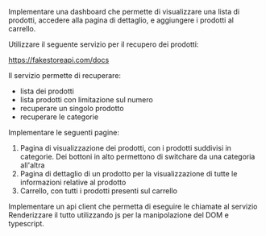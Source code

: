 
Implementare una dashboard che permette di visualizzare una lista di prodotti, accedere alla pagina di dettaglio, e aggiungere i prodotti al carrello.

Utilizzare il seguente servizio per il recupero dei prodotti:

https://fakestoreapi.com/docs

Il servizio permette di recuperare:

- lista dei prodotti
- lista prodotti con limitazione sul numero
- recuperare un singolo prodotto
- recuperare le categorie

Implementare le seguenti pagine:

1) Pagina di visualizzazione dei prodotti, con i prodotti suddivisi in categorie. Dei bottoni in alto permettono di switchare da una categoria all'altra
2) Pagina di dettaglio di un prodotto per la visualizzazione di tutte le informazioni relative al prodotto
3) Carrello, con tutti i prodotti presenti sul carrello

Implementare un api client che permetta di eseguire le chiamate al servizio
Renderizzare il tutto utilizzando js per la manipolazione del DOM e typescript.


